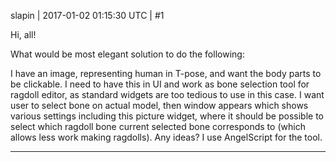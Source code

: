 slapin | 2017-01-02 01:15:30 UTC | #1

Hi, all!

What would be most elegant solution to do the following:

I have an image, representing human in T-pose, and want the body parts to be clickable.
I need to have this in UI and work as bone selection tool for ragdoll editor, as standard widgets are too
tedious to use in this case. I want user to select bone on actual model, then window appears which shows
various settings including this picture widget, where it should be possible to select which ragdoll bone current
selected bone corresponds to (which allows less work making ragdolls).
Any ideas? I use AngelScript for the tool.

-------------------------


